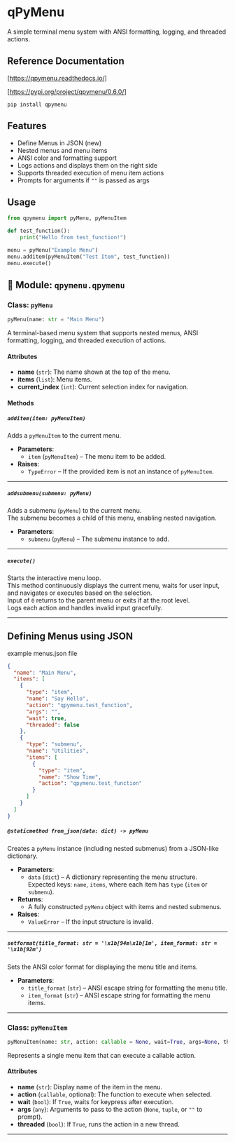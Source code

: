 # qPyMenu

A simple terminal menu system with ANSI formatting, logging, and threaded actions.


## Reference Documentation
[https://qpymenu.readthedocs.io/]

[https://pypi.org/project/qpymenu/0.6.0/]

```
pip install qpymenu
```

## Features

- Define Menus in JSON (new)
- Nested menus and menu items
- ANSI color and formatting support
- Logs actions and displays them on the right side
- Supports threaded execution of menu item actions
- Prompts for arguments if `""` is passed as args

## Usage

```python
from qpymenu import pyMenu, pyMenuItem

def test_function():
    print("Hello from test_function!")

menu = pyMenu("Example Menu")
menu.additem(pyMenuItem("Test Item", test_function))
menu.execute()
```



## 📘 Module: `qpymenu.qpymenu`

### Class: `pyMenu`

```python
pyMenu(name: str = "Main Menu")
```

A terminal-based menu system that supports nested menus, ANSI formatting, logging, and threaded execution of actions.

#### Attributes

- **name** (`str`): The name shown at the top of the menu.  
- **items** (`list`): Menu items.  
- **current_index** (`int`): Current selection index for navigation.  

#### Methods

##### `additem(item: pyMenuItem)`

Adds a `pyMenuItem` to the current menu.

- **Parameters**:  
  - `item` (`pyMenuItem`) – The menu item to be added.  
- **Raises**:  
  - `TypeError` – If the provided item is not an instance of `pyMenuItem`.

---

##### `addsubmenu(submenu: pyMenu)`

Adds a submenu (`pyMenu`) to the current menu.  
The submenu becomes a child of this menu, enabling nested navigation.

- **Parameters**:  
  - `submenu` (`pyMenu`) – The submenu instance to add.

---

##### `execute()`

Starts the interactive menu loop.  
This method continuously displays the current menu, waits for user input, and navigates or executes based on the selection.  
Input of `0` returns to the parent menu or exits if at the root level.  
Logs each action and handles invalid input gracefully.

---
## Defining Menus using JSON
example menus.json file
```json
{
  "name": "Main Menu",
  "items": [
    {
      "type": "item",
      "name": "Say Hello",
      "action": "qpymenu.test_function",
      "args": "",
      "wait": true,
      "threaded": false
    },
    {
      "type": "submenu",
      "name": "Utilities",
      "items": [
        {
          "type": "item",
          "name": "Show Time",
          "action": "qpymenu.test_function"
        }
      ]
    }
  ]
}
```
##### `@staticmethod from_json(data: dict) -> pyMenu`

Creates a `pyMenu` instance (including nested submenus) from a JSON-like dictionary.

- **Parameters**:  
  - `data` (`dict`) – A dictionary representing the menu structure.  
    Expected keys: `name`, `items`, where each item has `type` (`item` or `submenu`).  
- **Returns**:  
  - A fully constructed `pyMenu` object with items and nested submenus.  
- **Raises**:  
  - `ValueError` – If the input structure is invalid.

---

##### `setformat(title_format: str = '\x1b[94m\x1b[1m', item_format: str = '\x1b[92m')`

Sets the ANSI color format for displaying the menu title and items.

- **Parameters**:  
  - `title_format` (`str`) – ANSI escape string for formatting the menu title.  
  - `item_format` (`str`) – ANSI escape string for formatting the menu items.

---

### Class: `pyMenuItem`

```python
pyMenuItem(name: str, action: callable = None, wait=True, args=None, threaded=False)
```

Represents a single menu item that can execute a callable action.

#### Attributes

- **name** (`str`): Display name of the item in the menu.  
- **action** (`callable`, optional): The function to execute when selected.  
- **wait** (`bool`): If `True`, waits for keypress after execution.  
- **args** (`any`): Arguments to pass to the action (`None`, `tuple`, or `""` to prompt).  
- **threaded** (`bool`): If `True`, runs the action in a new thread.  

---



